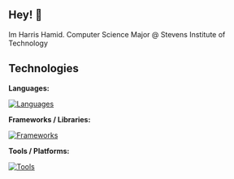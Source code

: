 ## Hey! 👋

Im Harris Hamid. Computer Science Major @ Stevens Institute of Technology
<!--
**HarrisHamid/HarrisHamid** is a ✨ _special_ ✨ repository because its `README.md` (this file) appears on your GitHub profile.
-->

## Technologies

**Languages:** 

[![Languages](https://skillicons.dev/icons?i=java,python,js,cpp,c,html,css)](https://skillicons.dev)

**Frameworks / Libraries:**

[![Frameworks](https://skillicons.dev/icons?i=flask,react,bootstrap,tensorflow)](https://skillicons.dev)

**Tools / Platforms:**

[![Tools](https://skillicons.dev/icons?i=vscode,eclipse,git,nodejs,postman,firebase,mongodb)](https://skillicons.dev)
